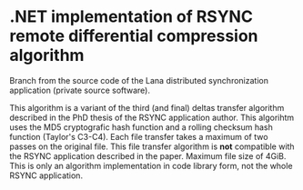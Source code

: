 .NET implementation of RSYNC remote differential compression algorithm
===

Branch from the source code of the Lana distributed synchronization application (private source software).

This algorithm is a variant of the third (and final) deltas transfer algorithm described in the PhD thesis of the RSYNC application author. This algorihtm uses the MD5 cryptografic hash function and a rolling checksum hash function (Taylor's C3-C4). Each file transfer takes a maximum of two passes on the original file. This file transfer algorithm is **not** compatible with the RSYNC application described in the paper. Maximum file size of 4GiB. This is only an algorithm implementation in code library form, not the whole RSYNC application.

